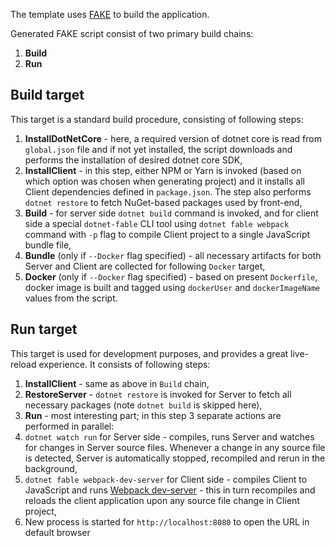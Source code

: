The template uses [FAKE](https://fake.build/) to build the application.

Generated FAKE script consist of two primary build chains:

1. **Build**
2. **Run**

## Build target

This target is a standard build procedure, consisting of following steps:

1. **InstallDotNetCore** - here, a required version of dotnet core is read from `global.json` file and if not yet installed, the script downloads and performs the installation of desired dotnet core SDK,
1. **InstallClient** - in this step, either NPM or Yarn is invoked (based on which option was chosen when generating project) and it installs all Client dependencies defined in `package.json`. The step also performs `dotnet restore` to fetch NuGet-based packages used by front-end,
1. **Build** - for server side `dotnet build` command is invoked, and for client side a special `dotnet-fable` CLI tool using `dotnet fable webpack` command with `-p` flag to compile Client project to a single JavaScript bundle file,
1. **Bundle** (only if `--Docker` flag specified) - all necessary artifacts for both Server and Client are collected for following `Docker` target,
1. **Docker** (only if `--Docker` flag specified) - based on present `Dockerfile`, docker image is built and tagged using `dockerUser` and `dockerImageName` values from the script.

## Run target

This target is used for development purposes, and provides a great live-reload experience. It consists of following steps:

1. **InstallClient** - same as above in `Build` chain,
1. **RestoreServer** - `dotnet restore` is invoked for Server to fetch all necessary packages (note `dotnet build` is skipped here),
1. **Run** - most interesting part; in this step 3 separate actions are performed in parallel:
  1. `dotnet watch run` for Server side - compiles, runs Server and watches for changes in Server source files. Whenever a change in any source file is detected, Server is automatically stopped, recompiled and rerun in the background,
  1. `dotnet fable webpack-dev-server` for Client side - compiles Client to JavaScript and runs [Webpack dev-server](https://github.com/webpack/webpack-dev-server) - this in turn recompiles and reloads the client application upon any source file change in Client project,
  1. New process is started for `http://localhost:8080` to open the URL in default browser